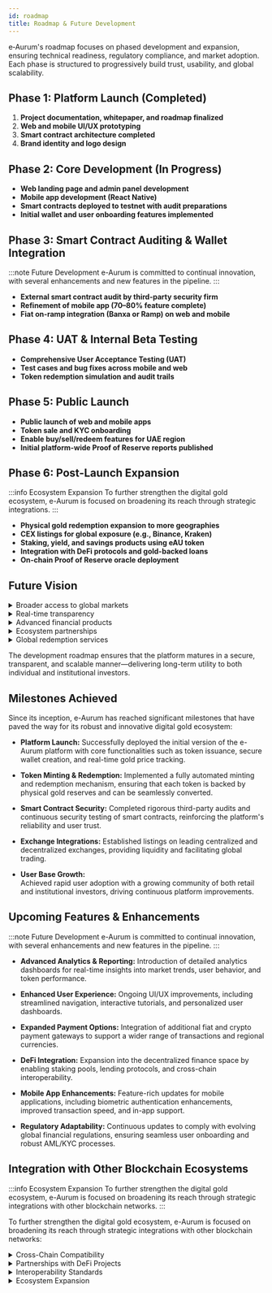 ```yaml
---
id: roadmap
title: Roadmap & Future Development 
---
```


e‑Aurum's roadmap focuses on phased development and expansion, ensuring technical readiness, regulatory compliance, and market adoption. Each phase is structured to progressively build trust, usability, and global scalability.

## Phase 1: Platform Launch (Completed)

1. **Project documentation, whitepaper, and roadmap finalized**
2. **Web and mobile UI/UX prototyping**
3. **Smart contract architecture completed**
4. **Brand identity and logo design**

## Phase 2: Core Development (In Progress)

- **Web landing page and admin panel development**
- **Mobile app development (React Native)**
- **Smart contracts deployed to testnet with audit preparations**
- **Initial wallet and user onboarding features implemented**

## Phase 3: Smart Contract Auditing & Wallet Integration

:::note Future Development
e-Aurum is committed to continual innovation, with several enhancements and new features in the pipeline.
:::

- **External smart contract audit by third-party security firm**
- **Refinement of mobile app (70–80% feature complete)**
- **Fiat on-ramp integration (Banxa or Ramp) on web and mobile**

## Phase 4: UAT & Internal Beta Testing

- **Comprehensive User Acceptance Testing (UAT)**
- **Test cases and bug fixes across mobile and web**
- **Token redemption simulation and audit trails**

## Phase 5: Public Launch

- **Public launch of web and mobile apps**
- **Token sale and KYC onboarding**
- **Enable buy/sell/redeem features for UAE region**
- **Initial platform-wide Proof of Reserve reports published**

## Phase 6: Post-Launch Expansion

:::info Ecosystem Expansion
To further strengthen the digital gold ecosystem, e-Aurum is focused on broadening its reach through strategic integrations.
:::

- **Physical gold redemption expansion to more geographies**
- **CEX listings for global exposure (e.g., Binance, Kraken)**
- **Staking, yield, and savings products using eAU token**
- **Integration with DeFi protocols and gold-backed loans**
- **On-chain Proof of Reserve oracle deployment**

## Future Vision

<details>  
  <summary>Broader access to global markets</summary> 

  Expansion via exchange listings to provide global accessibility to the eAU token.

</details>  

<details>  
  <summary>Real-time transparency</summary>

  Implementation of on-chain Proof of Reserve oracles for continuous verification.

</details>  

<details>  
  <summary>Advanced financial products</summary>  

  Development of gold-backed savings, lending, and other DeFi offerings.

</details>  

<details>  
  <summary>Ecosystem partnerships</summary>  

  Strategic collaborations with fintechs and traditional banks to expand the utility.

</details>

<details>  
  <summary>Global redemption services</summary> 

  Expansion of physical gold redemption capabilities beyond UAE.
  
</details>

The development roadmap ensures that the platform matures in a secure, transparent, and scalable manner—delivering long-term utility to both individual and institutional investors.

## Milestones Achieved

Since its inception, e-Aurum has reached significant milestones that have paved the way for its robust and innovative digital gold ecosystem: 



  
- **Platform Launch:** Successfully deployed the initial version of the e-Aurum platform with core functionalities such as token issuance, secure wallet creation, and real-time gold price tracking.  

- **Token Minting & Redemption:** Implemented a fully automated minting and redemption mechanism, ensuring that each token is backed by physical gold reserves and can be seamlessly converted.  

- **Smart Contract Security:** Completed rigorous third-party audits and continuous security testing of smart contracts, reinforcing the platform's reliability and user trust.  

- **Exchange Integrations:** Established listings on leading centralized and decentralized exchanges, providing liquidity and facilitating global trading.  

- **User Base Growth:**  
Achieved rapid user adoption with a growing community of both retail and institutional investors, driving continuous platform improvements.  






## Upcoming Features & Enhancements 

:::note Future Development
e-Aurum is committed to continual innovation, with several enhancements and new features in the pipeline.
:::



- **Advanced Analytics & Reporting:** 
 Introduction of detailed analytics dashboards for real-time insights into market trends, user behavior, and token performance. 

- **Enhanced User Experience:** 
 Ongoing UI/UX improvements, including streamlined navigation, interactive tutorials, and personalized user dashboards. 

- **Expanded Payment Options:** 
 Integration of additional fiat and crypto payment gateways to support a wider range of transactions and regional currencies. 

- **DeFi Integration:** 
 Expansion into the decentralized finance space by enabling staking pools, lending protocols, and cross-chain interoperability. 

- **Mobile App Enhancements:** 
 Feature-rich updates for mobile applications, including biometric authentication enhancements, improved transaction speed, and in-app support. 

- **Regulatory Adaptability:** 
 Continuous updates to comply with evolving global financial regulations, ensuring seamless user onboarding and robust AML/KYC processes. 

## Integration with Other Blockchain Ecosystems 

:::info Ecosystem Expansion
To further strengthen the digital gold ecosystem, e-Aurum is focused on broadening its reach through strategic integrations with other blockchain networks.
:::

To further strengthen the digital gold ecosystem, e-Aurum is focused on broadening its reach through strategic integrations with other blockchain networks: 

<details>  
  <summary>Cross-Chain Compatibility</summary>  

  Developing bridges with other prominent blockchain platforms (e.g., Binance Smart Chain, Polkadot) to facilitate seamless asset transfers and broaden market access.  

</details>  

<details>  
  <summary>Partnerships with DeFi Projects</summary>

  Collaborating with leading decentralized finance projects to enable innovative financial products, such as collateralized lending and yield farming using e-Aurum tokens.  

</details>  

<details>  
  <summary>Interoperability Standards</summary>  

  Adopting and contributing to emerging blockchain interoperability standards to ensure that e-Aurum remains a versatile asset in a rapidly evolving digital landscape.

</details>  

<details>  
  <summary>Ecosystem Expansion</summary>  

  Exploring partnerships with industry players in asset management, traditional finance, and logistics to integrate physical gold verification and storage services into the platform.  

</details>

 
 